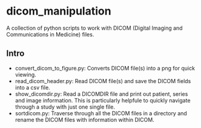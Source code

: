 # dicom_manipulation
A collection of python scripts to work with DICOM (Digital Imaging and Communications in Medicine) files.

## Intro
- convert_dicom_to_figure.py: Converts DICOM file(s) into a png for quick viewing.
- read_dicom_header.py: Read DICOM file(s) and save the DICOM fields into a csv file.
- show_dicomdir.py: Read a DICOMDIR file and print out patient, series and image information. This is particularly helpfule to quickly navigate through a study with just one single file.
- sortdicom.py: Traverse through all the DICOM files in a directory and rename the DICOM files with information within DICOM.
